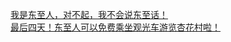   
[我是东至人，对不起，我不会说东至话！](http://www.dianyue.me/archives/513/nf4b98i3og0v4m8i/)  
[最后四天！东至人可以免费乘坐观光车游览杏花村啦！](http://www.dianyue.me/archives/471/nionscbnbotepnrs/)